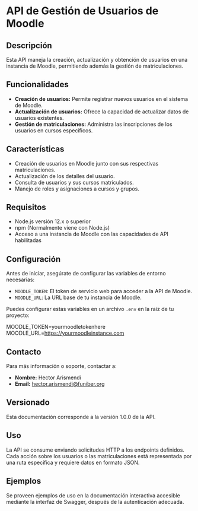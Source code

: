 
# API de Gestión de Usuarios de Moodle

## Descripción
Esta API maneja la creación, actualización y obtención de usuarios en una instancia de Moodle, permitiendo además la gestión de matriculaciones.

## Funcionalidades
- **Creación de usuarios:** Permite registrar nuevos usuarios en el sistema de Moodle.
- **Actualización de usuarios:** Ofrece la capacidad de actualizar datos de usuarios existentes.
- **Gestión de matriculaciones:** Administra las inscripciones de los usuarios en cursos específicos.

## Características

- Creación de usuarios en Moodle junto con sus respectivas matriculaciones.
- Actualización de los detalles del usuario.
- Consulta de usuarios y sus cursos matriculados.
- Manejo de roles y asignaciones a cursos y grupos.

## Requisitos

- Node.js versión 12.x o superior
- npm (Normalmente viene con Node.js)
- Acceso a una instancia de Moodle con las capacidades de API habilitadas

## Configuración

Antes de iniciar, asegúrate de configurar las variables de entorno necesarias:

- `MOODLE_TOKEN`: El token de servicio web para acceder a la API de Moodle.
- `MOODLE_URL`: La URL base de tu instancia de Moodle.

Puedes configurar estas variables en un archivo `.env` en la raíz de tu proyecto:

MOODLE_TOKEN=yourmoodletokenhere
MOODLE_URL=https://yourmoodleinstance.com

## Contacto
Para más información o soporte, contactar a:

- **Nombre:** Hector Arismendi
- **Email:** [hector.arismendi@funiber.org](mailto:hector.arismendi@funiber.org)

## Versionado
Esta documentación corresponde a la versión 1.0.0 de la API.

## Uso
La API se consume enviando solicitudes HTTP a los endpoints definidos. Cada acción sobre los usuarios o las matriculaciones está representada por una ruta específica y requiere datos en formato JSON.

## Ejemplos
Se proveen ejemplos de uso en la documentación interactiva accesible mediante la interfaz de Swagger, después de la autenticación adecuada.
